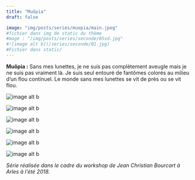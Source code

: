 ```yaml
---
title: "Muôpia"
draft: false

image: "img/posts/series/muopia/main.jpeg"
#fichier dans img de static du thème
#mage : "/img/posts/series/seconde/05sd.jpg"
#![image alt b](/series/seconde/01.jpg)
#Fichier dans static/
---
```


**Muôpia :**
Sans mes lunettes, je ne suis pas complètement aveugle mais je ne suis pas vraiment là. Je suis seul entouré de fantômes colorés au milieu d’un flou continuel. Le monde sans mes lunettes se vit de près ou se vit flou.

![image alt b](series/muopia/muopia1.jpg)

![image alt b](series/muopia/muopia2.jpg)

![image alt b](series/muopia/muopia3.jpg)

![image alt b](series/muopia/muopia4.jpg)

![image alt b](series/muopia/muopia5.jpg)

![image alt b](series/muopia/muopia6.jpg)

*Série réalisée dans le cadre du workshop de Jean Christian Bourcart à Arles à l'été 2018.*
